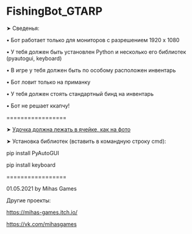 # FishingBot_GTARP


➤ Сведенья:

• Бот работает только для мониторов с разрешением 1920 х 1080

• У тебя должен быть установлен Python и несколько его библиотек (pyautogui, keyboard)

• В игре у тебя должен быть по особому расположен инвентарь

• Бот ловит только на приманку

• У тебя должен стоять стандартный бинд на инвентарь

• Бот не решает ккапчу!



=================



➤ [Удочка должна лежать в ячейке, как на фото](https://user-images.githubusercontent.com/64327274/116778441-922bad00-aa7a-11eb-8100-3cb85bd4ac48.jpg)

➤ Установка библиотек (вставить в командную строку cmd):

pip install PyAutoGUI

pip install keyboard



=================



01.05.2021 by Mihas Games


Другие проекты: 


https://mihas-games.itch.io/

https://vk.com/mihasgames
